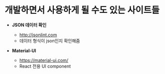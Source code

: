 # 개발하면서 사용하게 될 수도 있는 사이트들


- **JSON 데이터 확인**
	- http://jsonlint.com
	- 데이터 형식이 json인지 확인해줌

- **Material-UI**
	- https://material-ui.com/
	- React 전용 UI component